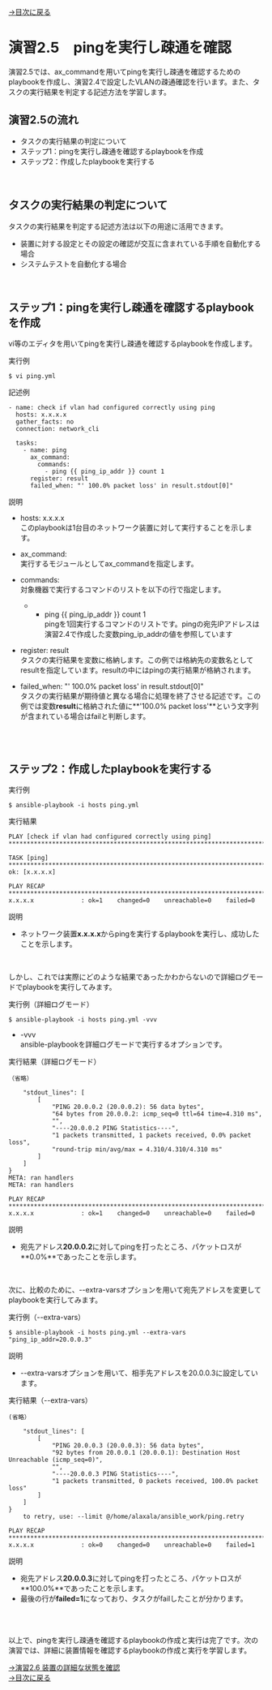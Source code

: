[→目次に戻る](/README.md)

# 演習2.5　pingを実行し疎通を確認

演習2.5では、ax_commandを用いてpingを実行し疎通を確認するためのplaybookを作成し、演習2.4で設定したVLANの疎通確認を行います。また、タスクの実行結果を判定する記述方法を学習します。


## 演習2.5の流れ
- タスクの実行結果の判定について
- ステップ1：pingを実行し疎通を確認するplaybookを作成
- ステップ2：作成したplaybookを実行する

<br>

## タスクの実行結果の判定について
タスクの実行結果を判定する記述方法は以下の用途に活用できます。
- 装置に対する設定とその設定の確認が交互に含まれている手順を自動化する場合
- システムテストを自動化する場合

<br>

## ステップ1：pingを実行し疎通を確認するplaybookを作成
vi等のエディタを用いてpingを実行し疎通を確認するplaybookを作成します。

実行例
```
$ vi ping.yml
```

記述例
```
- name: check if vlan had configured correctly using ping
  hosts: x.x.x.x
  gather_facts: no
  connection: network_cli

  tasks:
    - name: ping
      ax_command:
        commands:
          - ping {{ ping_ip_addr }} count 1
      register: result
      failed_when: "' 100.0% packet loss' in result.stdout[0]"
```

説明  
- hosts: x.x.x.x  
	このplaybookは1台目のネットワーク装置に対して実行することを示します。

- ax_command:  
	実行するモジュールとしてax_commandを指定します。
- commands:  
	対象機器で実行するコマンドのリストを以下の行で指定します。
	- - ping {{ ping_ip_addr }} count 1  
		pingを1回実行するコマンドのリストです。pingの宛先IPアドレスは演習2.4で作成した変数ping_ip_addrの値を参照しています
- register: result  
	タスクの実行結果を変数に格納します。この例では格納先の変数名としてresultを指定しています。resultの中にはpingの実行結果が格納されます。
- failed_when: "' 100.0% packet loss' in result.stdout[0]"  
	タスクの実行結果が期待値と異なる場合に処理を終了させる記述です。この例では変数**result**に格納された値に**'100.0% packet loss'**という文字列が含まれている場合はfailと判断します。

<br>
<br>

## ステップ2：作成したplaybookを実行する

実行例
```
$ ansible-playbook -i hosts ping.yml

```

実行結果
```
PLAY [check if vlan had configured correctly using ping] ****************************************************************************************************************************

TASK [ping] *************************************************************************************************************************************************************************
ok: [x.x.x.x]

PLAY RECAP **************************************************************************************************************************************************************************
x.x.x.x             : ok=1    changed=0    unreachable=0    failed=0   

```
説明
- ネットワーク装置**x.x.x.x**からpingを実行するplaybookを実行し、成功したことを示します。  

<br>

しかし、これでは実際にどのような結果であったかわからないので詳細ログモードでplaybookを実行してみます。

実行例（詳細ログモード）
```
$ ansible-playbook -i hosts ping.yml -vvv

```

- \-vvv  
  ansible-playbookを詳細ログモードで実行するオプションです。

実行結果（詳細ログモード）
```
（省略）

    "stdout_lines": [
        [
            "PING 20.0.0.2 (20.0.0.2): 56 data bytes",
            "64 bytes from 20.0.0.2: icmp_seq=0 ttl=64 time=4.310 ms",
            "",
            "----20.0.0.2 PING Statistics----",
            "1 packets transmitted, 1 packets received, 0.0% packet loss",
            "round-trip min/avg/max = 4.310/4.310/4.310 ms"
        ]
    ]
}
META: ran handlers
META: ran handlers

PLAY RECAP **************************************************************************************************************************************************************************
x.x.x.x             : ok=1    changed=0    unreachable=0    failed=0   
```

説明
- 宛先アドレス**20.0.0.2**に対してpingを打ったところ、パケットロスが**0.0%**であったことを示します。

<br>

次に、比較のために、\-\-extra-varsオプションを用いて宛先アドレスを変更してplaybookを実行してみます。

実行例（\-\-extra-vars）
```
$ ansible-playbook -i hosts ping.yml --extra-vars "ping_ip_addr=20.0.0.3"
```

説明
- \-\-extra-varsオプションを用いて、相手先アドレスを20.0.0.3に設定しています。


実行結果（\-\-extra-vars）
```
(省略）

    "stdout_lines": [
        [
            "PING 20.0.0.3 (20.0.0.3): 56 data bytes",
            "92 bytes from 20.0.0.1 (20.0.0.1): Destination Host Unreachable (icmp_seq=0)",
            "",
            "----20.0.0.3 PING Statistics----",
            "1 packets transmitted, 0 packets received, 100.0% packet loss"
        ]
    ]
}
	to retry, use: --limit @/home/alaxala/ansible_work/ping.retry

PLAY RECAP **************************************************************************************************************************************************************************
x.x.x.x             : ok=0    changed=0    unreachable=0    failed=1   
```

説明
- 宛先アドレス**20.0.0.3**に対してpingを打ったところ、パケットロスが**100.0%**であったことを示します。
- 最後の行が**failed=1**になっており、タスクがfailしたことが分かります。
<br>
<br>

以上で、pingを実行し疎通を確認するplaybookの作成と実行は完了です。次の演習では、詳細に装置情報を確認するplaybookの作成と実行を学習します。  


[→演習2.6 装置の詳細な状態を確認](/2.6-parse.md)  
[→目次に戻る](/README.md)
